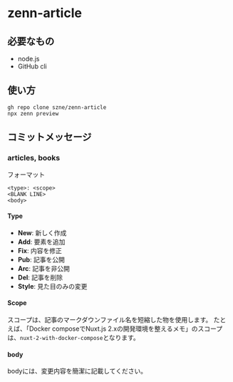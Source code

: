 # zenn-article

## 必要なもの
- node.js
- GitHub cli

## 使い方

```fish
gh repo clone szne/zenn-article
npx zenn preview
```

## コミットメッセージ

### articles, books

フォーマット

```
<type>: <scope>
<BLANK LINE>
<body>
```

#### Type

- **New**: 新しく作成
- **Add**: 要素を追加
- **Fix**: 内容を修正
- **Pub**: 記事を公開
- **Arc**: 記事を非公開
- **Del**: 記事を削除
- **Style**: 見た目のみの変更

#### Scope

スコープは、記事のマークダウンファイル名を短縮した物を使用します。
たとえば、「Docker composeでNuxt.js 2.xの開発環境を整えるメモ」のスコープは、``nuxt-2-with-docker-compose``となります。

#### body

bodyには、変更内容を簡潔に記載してください。

